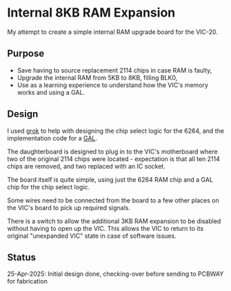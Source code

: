 # Internal 8KB RAM Expansion
My attempt to create a simple internal RAM upgrade board for the VIC-20.

## Purpose
- Save having to source replacement 2114 chips in case RAM is faulty,
- Upgrade the internal RAM from 5KB to 8KB, filling BLK0,
- Use as a learning experience to understand how the VIC's memory works and using a GAL.

## Design
I used [grok](/Internal_8KB/grok.md) to help with designing the chip select logic for the 6264, and the implementation code for a [GAL](/Internal_8KB/blk0_exp.cupl).<br>

The daughterboard is designed to plug in to the VIC's motherboard where two of the original 2114 chips were located - expectation is that all ten 2114 chips are removed, and two replaced with an IC socket.

The board itself is quite simple, using just the 6264 RAM chip and a GAL chip for the chip select logic.<br>

Some wires need to be connected from the board to a few other places on the VIC's board to pick up required signals.<br>

There is a switch to allow the additional 3KB RAM expansion to be disabled without having to open up the VIC.  This allows the VIC to return to its original "unexpanded VIC" state in case of software issues.<br>

## Status
25-Apr-2025: Initial design done, checking-over before sending to PCBWAY for fabrication
